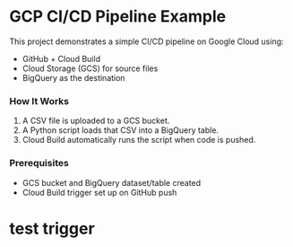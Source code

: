 # GCP CI/CD Pipeline Example

This project demonstrates a simple CI/CD pipeline on Google Cloud using:

- GitHub + Cloud Build
- Cloud Storage (GCS) for source files
- BigQuery as the destination

### How It Works

1. A CSV file is uploaded to a GCS bucket.
2. A Python script loads that CSV into a BigQuery table.
3. Cloud Build automatically runs the script when code is pushed.

### Prerequisites

- GCS bucket and BigQuery dataset/table created
- Cloud Build trigger set up on GitHub push
# test trigger
